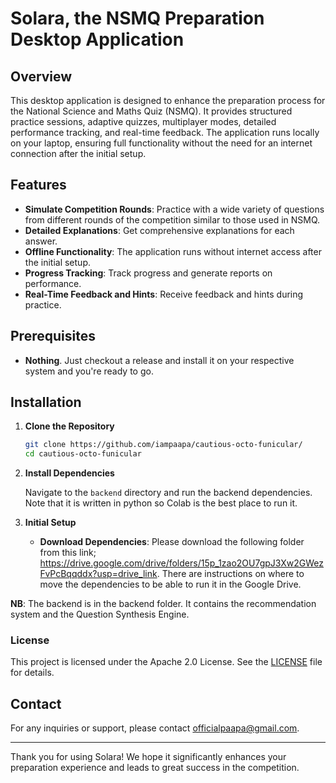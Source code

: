 # Solara, the NSMQ Preparation Desktop Application

## Overview

This desktop application is designed to enhance the preparation process for the National Science and Maths Quiz (NSMQ). It provides structured practice sessions, adaptive quizzes, multiplayer modes, detailed performance tracking, and real-time feedback. The application runs locally on your laptop, ensuring full functionality without the need for an internet connection after the initial setup.

## Features

- **Simulate Competition Rounds**: Practice with a wide variety of questions from different rounds of the competition similar to those used in NSMQ.
- **Detailed Explanations**: Get comprehensive explanations for each answer.
- **Offline Functionality**: The application runs without internet access after the initial setup.
- **Progress Tracking**: Track progress and generate reports on performance.
- **Real-Time Feedback and Hints**: Receive feedback and hints during practice.

## Prerequisites

- **Nothing**. Just checkout a release and install it on your respective system and you're ready to go. 

## Installation

1. **Clone the Repository**

   ```bash
   git clone https://github.com/iampaapa/cautious-octo-funicular/
   cd cautious-octo-funicular
   ```

2. **Install Dependencies**

   Navigate to the `backend` directory and run the backend dependencies. Note that it is written in python so Colab is the best place to run it.
   
3. **Initial Setup**
   - **Download Dependencies**: Please download the following folder from this link; https://drive.google.com/drive/folders/15p_1zao2OU7gpJ3Xw2GWezFvPcBqqddx?usp=drive_link. There are instructions on where to move the dependencies to be able to run it in the Google Drive. 

**NB**: The backend is in the backend folder. It contains the recommendation system and the Question Synthesis Engine.

### License

This project is licensed under the Apache 2.0 License. See the [LICENSE](LICENSE.md) file for details.

## Contact

For any inquiries or support, please contact [officialpaapa@gmail.com](mailto:officialpaapa@gmail.com).

---

Thank you for using Solara! We hope it significantly enhances your preparation experience and leads to great success in the competition.
